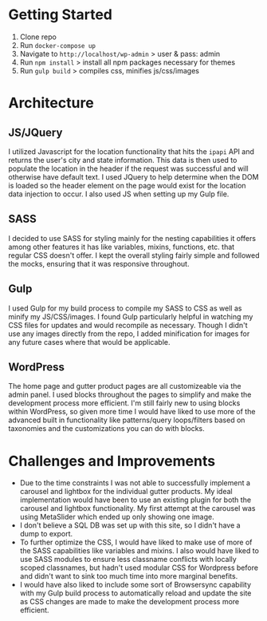 
# Getting Started
1. Clone repo
2. Run `docker-compose up`
3. Navigate to `http://localhost/wp-admin` > user & pass: admin
4. Run `npm install` > install all npm packages necessary for themes
5. Run `gulp build` > compiles css, minifies js/css/images

# Architecture
## JS/JQuery
I utilized Javascript for the location functionality that hits the `ipapi` API and returns the user's city and state information. This data is then used to populate the location in the header if the request was successful and will otherwise have default text. I used JQuery to help determine when the DOM is loaded so the header element on the page would exist for the location data injection to occur. I also used JS when setting up my Gulp file.

## SASS
I decided to use SASS for styling mainly for the nesting capabilities it offers among other features it has like variables, mixins, functions, etc. that regular CSS doesn't offer. I kept the overall styling fairly simple and followed the mocks, ensuring that it was responsive throughout.

## Gulp
I used Gulp for my build process to compile my SASS to CSS as well as minify my JS/CSS/images. I found Gulp particularly helpful in watching my CSS files for updates and would recompile as necessary. Though I didn't use any images directly from the repo, I added minification for images for any future cases where that would be applicable.

## WordPress
The home page and gutter product pages are all customizeable via the admin panel. I used blocks throughout the pages to simplify and make the development process more efficient. I'm still fairly new to using blocks within WordPress, so given more time I would have liked to use more of the advanced built in functionality like patterns/query loops/filters based on taxonomies and the customizations you can do with blocks.

# Challenges and Improvements
- Due to the time constraints I was not able to successfully implement a carousel and lightbox for the individual gutter products. My ideal implementation would have been to use an existing plugin for both the carousel and lightbox functionality. My first attempt at the carousel was using MetaSlider which ended up only showing one image. 
- I don't believe a SQL DB was set up with this site, so I didn't have a dump to export.
- To further optimize the CSS, I would have liked to make use of more of the SASS capabilities like variables and mixins. I also would have liked to use SASS modules to ensure less classname conflicts with locally scoped classnames, but hadn't used modular CSS for Wordpress before and didn't want to sink too much time into more marginal benefits.
- I would have also liked to include some sort of Browsersync capability with my Gulp build process to automatically reload and update the site as CSS changes are made to make the development process more efficient.